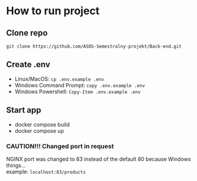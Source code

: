 # How to run project
## Clone repo
`git clone https://github.com/ASOS-Semestralny-projekt/Back-end.git`
## Create .env
- Linux/MacOS: `cp .env.example .env`
- Windows Command Prompt: `copy .env.example .env`
- Windows Powershell: `Copy-Item .env.example .env`
## Start app
- docker compose build
- docker compose up
### CAUTION!!! Changed port in request
NGINX port was changed to 83 instead of the default 80 because Windows things...  
example: `localhost:83/products`
